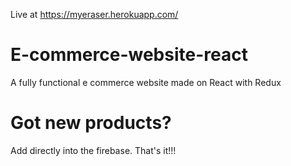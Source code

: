 Live at https://myeraser.herokuapp.com/

# E-commerce-website-react
A fully functional e commerce website made on React with Redux

# Got new products?
Add directly into the firebase. That's it!!!
